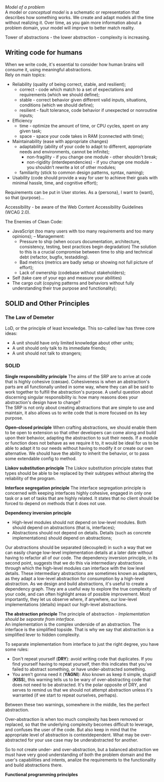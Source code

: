 *Model of a problem* \
A model or *conceptual model* is a schematic or representation that describes how something works.
We create and adapt models all the time without realizing it. Over time, as you gain more information about a problem
domain, your model will improve to better match reality.

Tower of abstractions - the lower abstraction - complexity is increasing.

## Writing code for humans
When we write code, it's essential to consider how human brains will consume it, using meaningful abstractions. \
Rely on main topics:
 - Reliability (quality of being correct, stable, and resilient);
   - correct - code which match to a set of expectations and requirements (which we should define);
   - stable - correct behavior given different valid inputs, situations, conditions (which we should define);
   - resilient - fault tolerance, code behavior if unexpected or nonroutine inputs; 
 - Efficiency
   - time - optimize the amount of time, or CPU cycles, spent on any given task;
   - space - space your code takes in RAM (connected with time);
 - Maintainability (ease with appropriate changes)
   - adaptability (ability of your code to adapt to different, appropriate needs and environments, cannot be infinite);
     - non-fragility - if you change one module - other shouldn't break;  
     - non-rigidity (interdependencies) - if you change one module - you shouldn't rewrite a lot of other modules;
   - familiarity (stick to common design patterns, syntax, naming);
 - Usability (code should provide a way for user to achieve their goals with minimal hassle, time, and cognitive effort);

Requirements can be put in User stories. As a {persona}, I want to {want}, so that {purpose}...

Accessibility - be aware of the Web Content Accessibility Guidelines (WCAG 2.0).

The Enemies of Clean Code:
  - JavaScript (too many users with too many requirements and too many opinions);
  – Management:
    - Pressure to ship (when occurs documentation, architecture, consistency, testing, best practices begin degradation)
    The solution to this is a crucial compromise between time to ship and technical debt (refactor, bugfix, testadding).
    - Bad metrics (metrics are badly setup or showing not full picture of effort);
    - Lack of ownership (codebase without stakeholders);
  - Self (take care of your ego and measure your abilities)
  - The cargo cult (copying patterns and behaviors without fully understanding their true purpose and functionality);

## SOLID and Other Principles

### The Law of Demeter
LoD, or the principle of least knowledge. This so-called law has three core ideas:
 - A unit should have only limited knowledge about other units;
 - A unit should only talk to its immediate friends;
 - A unit should not talk to strangers;

### SOLID

**Single responsibility principle**
The aims of the SRP are to arrive at code that is highly cohesive (связан). Cohesiveness is when an
abstraction's parts are all functionally united in some way, where they can all be said to
work together to fulfill the abstraction's purpose. A useful question about discerning
singular responsibility is: how many reasons does your abstraction's design have to change? \
The SRP is not only about creating abstractions that are simple to use and maintain, it also
allows us to write code that is more focused on its key purpose.

**Open–closed principle**
When crafting abstractions, we should enable them to be open to extension so that other
developers can come along and build upon their behavior, adapting the abstraction to suit
their needs. If a module or function does not behave as we require it to, it would
be ideal for us to be able to adapt it to our needs without having to modify it or create our
own alternative.
We should have the ability to inherit the behavior, or to pass some extendable config to method. 

**Liskov substitution principle**
The Liskov substitution principle states that types should be able to be replaced by their
subtypes without altering the reliability of the program.

**Interface segregation principle**
The interface segregation principle is concerned with keeping interfaces highly cohesive,
engaged in only one task or a set of tasks that are highly related. It states that no client
should be forced to depend on methods that it does not use.

**Dependency inversion principle**
 - High-level modules should not depend on low-level modules. Both should  depend on abstractions 
(that is, interfaces); 
 - Abstractions should not depend on details. Details (such as concrete implementations) should
depend on abstractions;

Our abstractions should be separated (decoupled) in such a way that we can easily change low-level
implementation details at a later date without having to refactor all of our code.
The dependency inversion principle, in its second point, suggests that we do this via intermediary
abstractions through which the high-level modules can interface with the low level details.
These intermediary abstractions are sometimes known as adapters, as they adapt a low-level
abstraction for consumption by a high-level abstraction.
As we design and build abstractions, it's useful to create a dependency graph. They are a useful
way to explore the true complexity of your code, and can often highlight areas of possible
improvement. Most importantly, they let us observe where, if anywhere, our low-level implementations
(details) impact our high-level abstractions.

**The abstraction principle**
The principle of abstraction - *Implementation should be separate from interface.* \
An implementation is the complex underside of an abstraction. The interface is the simplified topside.
That is why we say that abstraction is a simplified lever to hidden complexity.

To separate implementation from interface to just the right degree, you have some rules:
 - Don't repeat yourself (**DRY**): avoid writing code that duplicates. If you find yourself having to repeat yourself,
then this indicates that you've failed to abstract something, or have under-abstracted something.
 - You aren't gonna need it (**YAGNI**): Also known as keep it simple, stupid! (**KISS**), this warning tells us
to be wary of over-abstracting code that does not need to be abstracted. It's the polar opposite of DRY, and serves to
remind us that we should not attempt abstraction unless it's warranted (if we start to repeat ourselves, perhaps).

Between these two warnings, somewhere in the middle, lies the perfect abstraction.

Over-abstraction is when too much complexity has been removed or replaced, so that the underlying complexity becomes
difficult to leverage, and confuses the user of the code. But also keep in mind that the appropriate level of
abstraction is contextdependent. What may be over-abstracted for your use case may be underabstracted for another.

So to not create under- and over-abstraction, but a balanced abstraction we must have very good understanding of
both the problem domain and the user's capabilities and intents, analize the requirements to the functionality and
build abstractions there.

**Functional programming principles**

